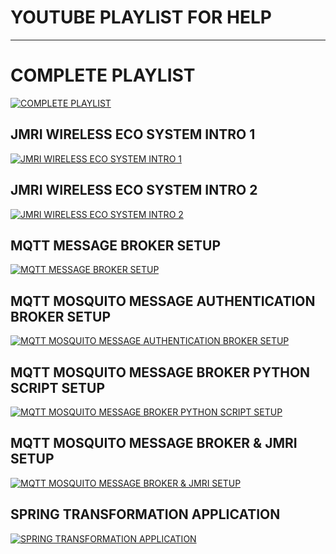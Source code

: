 # YOUTUBE PLAYLIST FOR HELP 

----

# COMPLETE PLAYLIST 
[![COMPLETE PLAYLIST](http://img.youtube.com/vi/aoIps5_H_so/0.jpg)](https://www.youtube.com/watch?v=aoIps5_H_so&list=PLWXrI0xd_00pDT40g0zaGU2cS_Nvi2Zuc "JMRI WIRELESS ECO SYSTEM INTRO")

## JMRI WIRELESS ECO SYSTEM INTRO 1
[![JMRI WIRELESS ECO SYSTEM INTRO 1](http://img.youtube.com/vi/aoIps5_H_so/0.jpg)](https://www.youtube.com/watch?v=aoIps5_H_so "JMRI WIRELESS ECO SYSTEM INTRO")

## JMRI WIRELESS ECO SYSTEM INTRO 2
[![JMRI WIRELESS ECO SYSTEM INTRO 2](http://img.youtube.com/vi/ee2XXXB5__w/0.jpg)](https://www.youtube.com/watch?v=ee2XXXB5__w "JMRI WIRELESS ECO SYSTEM INTRO")

## MQTT MESSAGE BROKER SETUP
[![MQTT MESSAGE BROKER SETUP](http://img.youtube.com/vi/eN9BI_FViZA/0.jpg)](https://www.youtube.com/watch?v=eN9BI_FViZA "MQTT MOSQUITO MESSAGE BROKER SETUP")

## MQTT MOSQUITO MESSAGE AUTHENTICATION BROKER SETUP
[![MQTT MOSQUITO MESSAGE AUTHENTICATION BROKER SETUP](http://img.youtube.com/vi/uFoQLjLZz8k/0.jpg)](https://www.youtube.com/watch?v=uFoQLjLZz8k "MQTT MOSQUITO MESSAGE BROKER AUTHENTICATION SETUP")

## MQTT MOSQUITO MESSAGE BROKER PYTHON SCRIPT SETUP
[![MQTT MOSQUITO MESSAGE BROKER PYTHON SCRIPT SETUP](http://img.youtube.com/vi/dp5CUHZWWDE/0.jpg)](https://www.youtube.com/watch?v=dp5CUHZWWDE "MQTT MOSQUITO MESSAGE BROKER PYTHON SCRIPT SETUP")


## MQTT MOSQUITO MESSAGE BROKER & JMRI SETUP
[![MQTT MOSQUITO MESSAGE BROKER & JMRI SETUP](http://img.youtube.com/vi/7EvVaAfh_8A/0.jpg)](https://www.youtube.com/watch?v=7EvVaAfh_8A "MQTT MOSQUITO MESSAGE BROKER & JMRI SETUP")

## SPRING TRANSFORMATION APPLICATION
[![SPRING TRANSFORMATION APPLICATION](http://img.youtube.com/vi/KNe1Wl8QBbQ/0.jpg)](https://www.youtube.com/watch?v=KNe1Wl8QBbQ "JMRI TRANSFORMATION APPLICATION")